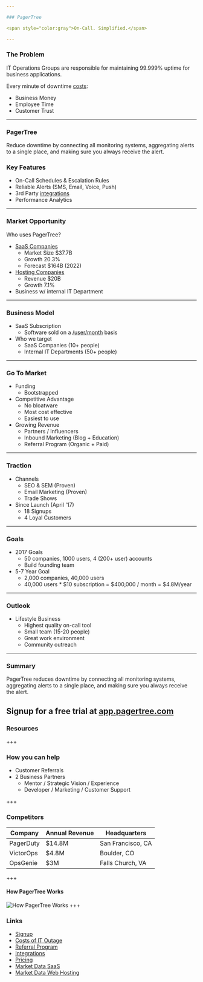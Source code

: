 ```yaml
---

### PagerTree

<span style="color:gray">On-Call. Simplified.</span>

---
```


### The Problem

IT Operations Groups are responsible for maintaining 99.999% uptime for business applications.

Every minute of downtime [costs](https://pagertree.com/wp-content/uploads/2017/06/cost-of-it-outage.pdf):
* Business Money
* Employee Time
* Customer Trust


---

### PagerTree

Reduce downtime by connecting all monitoring systems, aggregating alerts to a single place, and making sure you always receive the alert.

### Key Features
* On-Call Schedules & Escalation Rules
* Reliable Alerts (SMS, Email, Voice, Push)
* 3rd Party [integrations](pagertree.com/integrations/)
* Performance Analytics

---

### Market Opportunity

Who uses PagerTree?
* [SaaS Companies](http://www.ironpaper.com/webintel/articles/saas-market-size-forecast/)
  * Market Size $37.7B
  * Growth 20.3%
  * Forecast $164B (2022)
* [Hosting Companies](https://www.ibisworld.com/industry-trends/specialized-market-research-reports/technology/computer-services/internet-hosting-services.html)
  * Revenue $20B
  * Growth 7.1%
* Business w/ internal IT Department

---

### Business Model

* SaaS Subscription
  * Software sold on a [/user/month](https://pagertree.com/pricing) basis
* Who we target
  * SaaS Companies (10+ people)
  * Internal IT Departments (50+ people)

---

### Go To Market

* Funding
  - Bootstrapped
* Competitive Advantage
  * No bloatware
  * Most cost effective
  * Easiest to use
* Growing Revenue
  * Partners / Influencers
  * Inbound Marketing (Blog + Education)
  * Referral Program (Organic + Paid)

---

### Traction
* Channels
  * SEO & SEM (Proven)
  * Email Marketing (Proven)
  * Trade Shows
* Since Launch (April '17)
  * 18 Signups
  * 4 Loyal Customers

---
### Goals
* 2017 Goals
  * 50 companies, 1000 users, 4 (200+ user) accounts
  * Build founding team
* 5-7 Year Goal
  * 2,000 companies, 40,000 users
  * 40,000 users * $10 subscription = $400,000 / month = $4.8M/year
---

### Outlook
* Lifestyle Business
  * Highest quality on-call tool
  * Small team (15-20 people)
  * Great work environment
  * Community outreach

---

### Summary

PagerTree reduces downtime by connecting all monitoring systems, aggregating alerts to a single place, and making sure you always receive the alert.

Signup for a free trial at [app.pagertree.com](https://app.pagertree.com/#/?lm=signup)
---

### Resources

+++
### How you can help
* Customer Referrals
* 2 Business Partners
  * Mentor / Strategic Vision / Experience
  * Developer / Marketing / Customer Support

+++
### Competitors
Company | Annual Revenue | Headquarters
--------|----------------| ------------
PagerDuty | $14.8M | San Francisco, CA
VictorOps | $4.8M | Boulder, CO
OpsGenie | $3M | Falls Church, VA
+++
#### How PagerTree Works

![How PagerTree Works](https://cdn.pagertree.com/wp-content/uploads/2015/10/info_graphic_2x-1024x482.png)
+++

### Links
* [Signup](https://app.pagertree.com/#/?lm=signup)
* [Costs of IT Outage](https://pagertree.com/wp-content/uploads/2017/06/cost-of-it-outage.pdf)
* [Referral Program](https://pagertree.com/referral-program/)
* [Integrations](pagertree.com/integrations/)
* [Pricing](https://pagertree.com/pricing)
* [Market Data SaaS](http://www.ironpaper.com/webintel/articles/saas-market-size-forecast/)
* [Market Data Web Hosting](https://www.ibisworld.com/industry-trends/specialized-market-research-reports/technology/computer-services/internet-hosting-services.html)
